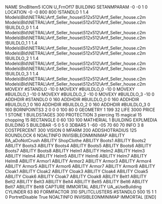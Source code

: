 NAME ShoBItem5
ICON U_FrnOf17
BUILDING
SETANMPARAM -0 -0 1 0
LOCATION -0 -0 800 800
!STANDLO      1 1.4 Models\Bld\NETRAL\Artf_Seller_house\512x512\Artf_Seller_house.c2m Models\Bld\NETRAL\Artf_Seller_house\512x512\Artf_Seller_house.c2m 
!BUILDLO_0    1 1.4 Models\Bld\NETRAL\Artf_Seller_house\512x512\Artf_Seller_house.c2m Models\Bld\NETRAL\Artf_Seller_house\512x512\Artf_Seller_house.c2m 
!BUILDLO_1    1 1.4 Models\Bld\NETRAL\Artf_Seller_house\512x512\Artf_Seller_house.c2m Models\Bld\NETRAL\Artf_Seller_house\512x512\Artf_Seller_house.c2m 
!BUILDLO_2    1 1.4 Models\Bld\NETRAL\Artf_Seller_house\512x512\Artf_Seller_house.c2m Models\Bld\NETRAL\Artf_Seller_house\512x512\Artf_Seller_house.c2m 
!BUILDLO_3    1 1.4 Models\Bld\NETRAL\Artf_Seller_house\512x512\Artf_Seller_house.c2m Models\Bld\NETRAL\Artf_Seller_house\512x512\Artf_Seller_house.c2m 
MOVEXY #STANDLO   -10 0
MOVEXY #BUILDLO_0 -10 0
MOVEXY #BUILDLO_1 -10 0
MOVEXY #BUILDLO_2 -10 0
MOVEXY #BUILDLO_3 -10 0
ADDHDIR #STANDLO 0 160
ADDHDIR #BUILDLO_0 0 160
ADDHDIR #BUILDLO_1 0 160
ADDHDIR #BUILDLO_2 0 160
ADDHDIR #BUILDLO_3 0 160
BORNPOINTS3 2 0 0 0 100 80 0
GEOMETRY 1 199 32
LIFE     3000
PRICE 1 STONE 1
BUILDSTAGES 300
PROTECTION 3 piercing 15 magical 15 chopping 15
RECTANGLE    0 60 130 100
MATHERIAL 1 BUILDING
EXPLMEDIA BUILDING 5
BUILDBAR -5 0 5 0
3DBARS 1 -60 -05 70 60 70
INFO 3 8
COSTPERCENT 300
VISION 0
MFARM 200
ADDSHOTRADIUS 125
ROUNDLOCK 6
NOALTINFO
INVISIBLEONMINIMAP
ABILITY BA_aDoNotCrush
ABILITY ShopClothe
ABILITY Boots1 
ABILITY Boots2 
ABILITY Boots3 
ABILITY Boots4 
ABILITY Boots5 
ABILITY Boots6 
ABILITY Boots7 
ABILITY Boots8
ABILITY Helm1
ABILITY Helm2
ABILITY Helm3
ABILITY Helm4
ABILITY Helm5
ABILITY Helm6
ABILITY Helm7
ABILITY Helm8
ABILITY Armor1
ABILITY Armor2
ABILITY Armor3
ABILITY Armor4
ABILITY Armor5
ABILITY Armor6
ABILITY Armor7
ABILITY Armor8
ABILITY Cloak1
ABILITY Cloak2
ABILITY Cloak3
ABILITY Cloak4
ABILITY Cloak5
ABILITY Cloak6
ABILITY Cloak7
ABILITY Cloak8
ABILITY Belt1
ABILITY Belt2
ABILITY Belt3
ABILITY Belt4
ABILITY Belt5
ABILITY Belt6
ABILITY Belt7
ABILITY Belt8
CAPTURE 
IMMORTAL
ABILITY UA_aUseBuilding
CYLINDER 63 80
FORMFACTOR 310
SPLITCLUSTERS #STANDLO 500 15 1 1 0
PortretDisable True
NOALTINFO
INVISIBLEONMINIMAP
IMMORTAL
[END]
















